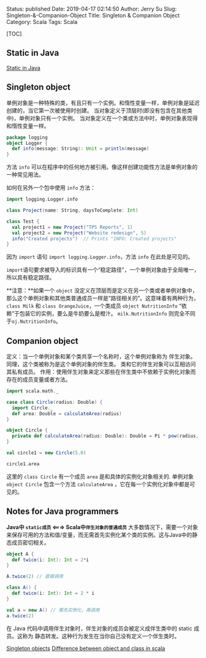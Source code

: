 Status: published
Date:  2019-04-17 02:14:50
Author: Jerry Su
Slug: Singleton-&-Companion-Object
Title: Singleton & Companion Object
Category: Scala
Tags: Scala

[TOC]

## Static in Java
[Static in Java](https://blog.csdn.net/fengyuzhengfan/article/details/38082999)

## Singleton object
单例对象是一种特殊的类，有且只有一个实例。和惰性变量一样，单例对象是延迟创建的，当它第一次被使用时创建。
当对象定义于顶层时(即没有包含在其他类中)，单例对象只有一个实例。
当对象定义在一个类或方法中时，单例对象表现得和惰性变量一样。
```scala
package logging
object Logger {
  def info(message: String): Unit = println(message)
}
```
方法 `info` 可以在程序中的任何地方被引用。像这样创建功能性方法是单例对象的一种常见用法。

如何在另外一个包中使用 `info` 方法：
```scala
import logging.Logger.info

class Project(name: String, daysToComplete: Int)

class Test {
  val project1 = new Project("TPS Reports", 1)
  val project2 = new Project("Website redesign", 5)
  info("Created projects")  // Prints "INFO: Created projects"
}
```
因为 `import` 语句 `import logging.Logger.info`，方法 `info` 在此处是可见的。

`import`语句要求被导入的标识具有一个“稳定路径”，一个单例对象由于全局唯一，所以具有稳定路径。

**注意：**如果一个 `object` 没定义在顶层而是定义在另一个类或者单例对象中，那么这个单例对象和其他类普通成员一样是“路径相关的”。这意味着有两种行为，`class Milk` 和 `class OrangeJuice`，一个类成员 `object NutritionInfo` “依赖”于包装它的实例，要么是牛奶要么是橙汁。 `milk.NutritionInfo` 则完全不同于`oj.NutritionInfo`。

## Companion object
定义：当一个单例对象和某个类共享一个名称时，这个单例对象称为 伴生对象。 同理，这个类被称为是这个单例对象的伴生类。
类和它的伴生对象可以互相访问其私有成员。
作用：使用伴生对象来定义那些在伴生类中不依赖于实例化对象而存在的成员变量或者方法。
```scala
import scala.math._

case class Circle(radius: Double) {
  import Circle._
  def area: Double = calculateArea(radius)
}

object Circle {
  private def calculateArea(radius: Double): Double = Pi * pow(radius, 2.0)
}

val circle1 = new Circle(5.0)

circle1.area
```
这里的 `class Circle` 有一个成员 `area` 是和具体的实例化对象相关的.
单例对象 `object Circle` 包含一个方法 `calculateArea` ，它在每一个实例化对象中都是可见的。

## Notes for Java programmers
**Java中 `static成员` <===> Scala中`伴生对象的普通成员`**
大多数情况下，需要一个对象来保存可用的方法和值/变量，而无需首先实例化某个类的实例。这与Java中的静态成员密切相关。
```scala
object A {
  def twice(i: Int): Int = 2*i
}

A.twice(2) // 直接调用
```

```scala
class A() {
  def twice(i: Int): Int = 2 * i
}

val a = new A() // 需先实例化，再调用
a.twice(2)
```

在 Java 代码中调用伴生对象时，伴生对象的成员会被定义成伴生类中的 static 成员。这称为 静态转发。这种行为发生在当你自己没有定义一个伴生类时。


[Singleton objects](https://docs.scala-lang.org/zh-cn/tour/singleton-objects.html)
[Difference between object and class in scala](https://stackoverflow.com/questions/1755345/difference-between-object-and-class-in-scala)
